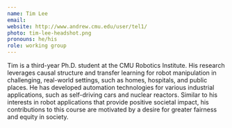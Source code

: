 ```yaml
---
name: Tim Lee
email:
website: http://www.andrew.cmu.edu/user/tel1/
photo: tim-lee-headshot.png
pronouns: he/his
role: working group
---
```

Tim is a third-year Ph.D. student at the CMU Robotics Institute. His research leverages causal structure and transfer learning for robot manipulation in challenging, real-world settings, such as homes, hospitals, and public places. He has developed automation technologies for various industrial applications, such as self-driving cars and nuclear reactors. Similar to his interests in robot applications that provide positive societal impact, his contributions to this course are motivated by a desire for greater fairness and equity in society.
